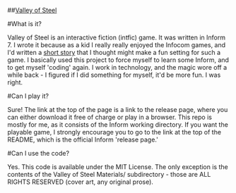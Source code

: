 ##<a href="http://e2podcast.spunkotronic.com/Release/index.html">Valley of Steel</a>


#What is it?

Valley of Steel is an interactive fiction (intfic) game.  It was written in 
Inform 7.  I wrote it because as a kid I really really enjoyed the Infocom
games, and I'd written a <a href="http://everything2.com/user/The+Custodian/writeups/Meek+and+obedient+you+follow+the+leader+down+well+trodden+corridors+into+the+valley+of+steel">short story</a> that I thought might make a fun setting for
such a game.  I basically used this project to force myself to learn some
Inform, and to get myself 'coding' again.  I work in technology, and the
magic wore off a while back - I figured if I did something for myself, it'd
be more fun.  I was right.

#Can I play it?

Sure!  The link at the top of the page is a link to the release page, where you
can either download it free of charge or play in a browser. This repo is mostly
for me, as it consists of the Inform working directory.  If you want the 
playable game, I strongly encourage you to go to the link at the top of the
README, which is the official Inform 'release page.' 

#Can I use the code?

Yes.  This code is available under the MIT License.  The only exception is the
contents of the Valley of Steel Materials/ subdirectory - those are 
ALL RIGHTS RESERVED (cover art, any original prose).


